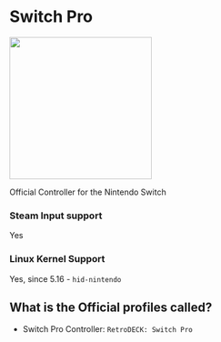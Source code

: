 # Switch Pro

<img src="../../../wiki_images/controllers/switch-pro.png" width="250">

Official Controller for the Nintendo Switch

### Steam Input support
Yes

### Linux Kernel Support
Yes, since 5.16 - `hid-nintendo`

## What is the Official profiles called?

- Switch Pro Controller: `RetroDECK: Switch Pro`
